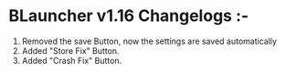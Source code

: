 # BLauncher v1.16 Changelogs :-

1. Removed the save Button, now the settings are saved automatically
2. Added "Store Fix" Button.
3. Added "Crash Fix" Button.
